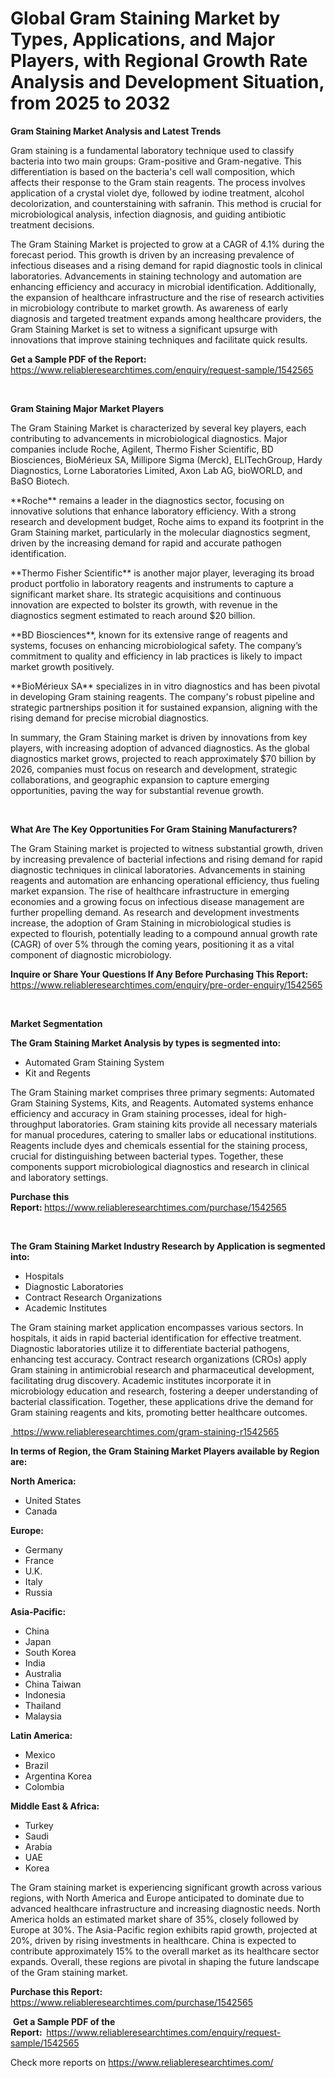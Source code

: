 <p><h1>Global Gram Staining Market by Types, Applications, and Major Players, with Regional Growth Rate Analysis and Development Situation, from 2025 to 2032</h1></p><p><strong>Gram Staining Market Analysis and Latest Trends</strong></p>
<p><p>Gram staining is a fundamental laboratory technique used to classify bacteria into two main groups: Gram-positive and Gram-negative. This differentiation is based on the bacteria's cell wall composition, which affects their response to the Gram stain reagents. The process involves application of a crystal violet dye, followed by iodine treatment, alcohol decolorization, and counterstaining with safranin. This method is crucial for microbiological analysis, infection diagnosis, and guiding antibiotic treatment decisions.</p><p>The Gram Staining Market is projected to grow at a CAGR of 4.1% during the forecast period. This growth is driven by an increasing prevalence of infectious diseases and a rising demand for rapid diagnostic tools in clinical laboratories. Advancements in staining technology and automation are enhancing efficiency and accuracy in microbial identification. Additionally, the expansion of healthcare infrastructure and the rise of research activities in microbiology contribute to market growth. As awareness of early diagnosis and targeted treatment expands among healthcare providers, the Gram Staining Market is set to witness a significant upsurge with innovations that improve staining techniques and facilitate quick results.</p></p>
<p><strong>Get a Sample PDF of the Report:&nbsp;</strong> <a href="https://www.reliableresearchtimes.com/enquiry/request-sample/1542565?utm_campaign=2937&utm_medium=2&utm_source=Github&utm_content=ia&utm_term=03032025&utm_id=gram-staining">https://www.reliableresearchtimes.com/enquiry/request-sample/1542565</a></p>
<p>&nbsp;</p>
<p><strong>Gram Staining Major Market Players</strong></p>
<p><p>The Gram Staining Market is characterized by several key players, each contributing to advancements in microbiological diagnostics. Major companies include Roche, Agilent, Thermo Fisher Scientific, BD Biosciences, BioMérieux SA, Millipore Sigma (Merck), ELITechGroup, Hardy Diagnostics, Lorne Laboratories Limited, Axon Lab AG, bioWORLD, and BaSO Biotech.</p><p>**Roche** remains a leader in the diagnostics sector, focusing on innovative solutions that enhance laboratory efficiency. With a strong research and development budget, Roche aims to expand its footprint in the Gram Staining market, particularly in the molecular diagnostics segment, driven by the increasing demand for rapid and accurate pathogen identification.</p><p>**Thermo Fisher Scientific** is another major player, leveraging its broad product portfolio in laboratory reagents and instruments to capture a significant market share. Its strategic acquisitions and continuous innovation are expected to bolster its growth, with revenue in the diagnostics segment estimated to reach around $20 billion.</p><p>**BD Biosciences**, known for its extensive range of reagents and systems, focuses on enhancing microbiological safety. The company’s commitment to quality and efficiency in lab practices is likely to impact market growth positively.</p><p>**BioMérieux SA** specializes in in vitro diagnostics and has been pivotal in developing Gram staining reagents. The company's robust pipeline and strategic partnerships position it for sustained expansion, aligning with the rising demand for precise microbial diagnostics.</p><p>In summary, the Gram Staining market is driven by innovations from key players, with increasing adoption of advanced diagnostics. As the global diagnostics market grows, projected to reach approximately $70 billion by 2026, companies must focus on research and development, strategic collaborations, and geographic expansion to capture emerging opportunities, paving the way for substantial revenue growth.</p></p>
<p>&nbsp;</p>
<p><strong>What Are The Key Opportunities For Gram Staining Manufacturers?</strong></p>
<p><p>The Gram Staining market is projected to witness substantial growth, driven by increasing prevalence of bacterial infections and rising demand for rapid diagnostic techniques in clinical laboratories. Advancements in staining reagents and automation are enhancing operational efficiency, thus fueling market expansion. The rise of healthcare infrastructure in emerging economies and a growing focus on infectious disease management are further propelling demand. As research and development investments increase, the adoption of Gram Staining in microbiological studies is expected to flourish, potentially leading to a compound annual growth rate (CAGR) of over 5% through the coming years, positioning it as a vital component of diagnostic microbiology.</p></p>
<p><strong>Inquire or Share Your Questions If Any Before Purchasing This Report:</strong> <a href="https://www.reliableresearchtimes.com/enquiry/pre-order-enquiry/1542565?utm_campaign=2937&utm_medium=2&utm_source=Github&utm_content=ia&utm_term=03032025&utm_id=gram-staining">https://www.reliableresearchtimes.com/enquiry/pre-order-enquiry/1542565</a></p>
<p>&nbsp;</p>
<p><strong>Market Segmentation</strong></p>
<p><strong>The Gram Staining Market Analysis by types is segmented into:</strong></p>
<p><ul><li>Automated Gram Staining System</li><li>Kit and Regents</li></ul></p>
<p><p>The Gram Staining market comprises three primary segments: Automated Gram Staining Systems, Kits, and Reagents. Automated systems enhance efficiency and accuracy in Gram staining processes, ideal for high-throughput laboratories. Gram staining kits provide all necessary materials for manual procedures, catering to smaller labs or educational institutions. Reagents include dyes and chemicals essential for the staining process, crucial for distinguishing between bacterial types. Together, these components support microbiological diagnostics and research in clinical and laboratory settings.</p></p>
<p><strong>Purchase this Report:&nbsp;</strong><a href="https://www.reliableresearchtimes.com/purchase/1542565?utm_campaign=2937&utm_medium=2&utm_source=Github&utm_content=ia&utm_term=03032025&utm_id=gram-staining">https://www.reliableresearchtimes.com/purchase/1542565</a></p>
<p>&nbsp;</p>
<p><strong>The Gram Staining Market Industry Research by Application is segmented into:</strong></p>
<p><ul><li>Hospitals</li><li>Diagnostic Laboratories</li><li>Contract Research Organizations</li><li>Academic Institutes</li></ul></p>
<p><p>The Gram staining market application encompasses various sectors. In hospitals, it aids in rapid bacterial identification for effective treatment. Diagnostic laboratories utilize it to differentiate bacterial pathogens, enhancing test accuracy. Contract research organizations (CROs) apply Gram staining in antimicrobial research and pharmaceutical development, facilitating drug discovery. Academic institutes incorporate it in microbiology education and research, fostering a deeper understanding of bacterial classification. Together, these applications drive the demand for Gram staining reagents and kits, promoting better healthcare outcomes.</p></p>
<p><a href="https://www.reliableresearchtimes.com/gram-staining-r1542565?utm_campaign=2937&utm_medium=2&utm_source=Github&utm_content=ia&utm_term=03032025&utm_id=gram-staining">&nbsp;https://www.reliableresearchtimes.com/gram-staining-r1542565</a></p>
<p><strong>In terms of Region, the Gram Staining Market Players available by Region are:</strong></p>
<p>
    <p> <strong> North America: </strong>
        <ul>
            <li>United States</li>
            <li>Canada</li>
        </ul>
        </p> 
    <p> <strong> Europe: </strong>
        <ul>
            <li>Germany</li>
            <li>France</li>
            <li>U.K.</li>
            <li>Italy</li>
            <li>Russia</li>
        </ul>
        </p> 
    <p> <strong> Asia-Pacific: </strong>
        <ul>
            <li>China</li>
            <li>Japan</li>
            <li>South Korea</li>
            <li>India</li>
            <li>Australia</li>
            <li>China Taiwan</li>
            <li>Indonesia</li>
            <li>Thailand</li>
            <li>Malaysia</li>
        </ul>
        </p> 
    <p> <strong> Latin America: </strong>
        <ul>
            <li>Mexico</li>
            <li>Brazil</li>
            <li>Argentina Korea</li>
            <li>Colombia</li>
        </ul>
        </p> 
    <p> <strong> Middle East & Africa: </strong>
        <ul>
            <li>Turkey</li>
            <li>Saudi</li>
            <li>Arabia</li>
            <li>UAE</li>
            <li>Korea</li>
        </ul>
    </p>
    </p>
<p><p>The Gram staining market is experiencing significant growth across various regions, with North America and Europe anticipated to dominate due to advanced healthcare infrastructure and increasing diagnostic needs. North America holds an estimated market share of 35%, closely followed by Europe at 30%. The Asia-Pacific region exhibits rapid growth, projected at 20%, driven by rising investments in healthcare. China is expected to contribute approximately 15% to the overall market as its healthcare sector expands. Overall, these regions are pivotal in shaping the future landscape of the Gram staining market.</p></p>
<p><strong>Purchase this Report: </strong><a href="https://www.reliableresearchtimes.com/purchase/1542565?utm_campaign=2937&utm_medium=2&utm_source=Github&utm_content=ia&utm_term=03032025&utm_id=gram-staining">https://www.reliableresearchtimes.com/purchase/1542565</a></p>
<p>&nbsp;<strong>Get a Sample PDF of the Report:&nbsp;&nbsp;</strong><a href="https://www.reliableresearchtimes.com/enquiry/request-sample/1542565?utm_campaign=2937&utm_medium=2&utm_source=Github&utm_content=ia&utm_term=03032025&utm_id=gram-staining">https://www.reliableresearchtimes.com/enquiry/request-sample/1542565</a></p>
<p><strong></strong></p>
<p>Check more reports on <a href="https://www.reliableresearchtimes.com/?utm_campaign=2937&utm_medium=2&utm_source=Github&utm_content=ia&utm_term=03032025&utm_id=gram-staining">https://www.reliableresearchtimes.com/</a></p>
